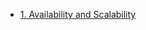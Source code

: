 - [1. Availability and Scalability](https://medium.com/swlh/3-common-misconceptions-of-the-cloud-68d26f45f76c)